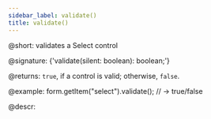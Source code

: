 ```yaml
---
sidebar_label: validate()
title: validate()
---          
```


@short: validates a Select control

@signature: {'validate(silent: boolean): boolean;'}
 
@returns:
`true`, if a control is valid; otherwise, `false`.

@example:
form.getItem("select").validate();
// -> true/false

@descr:

